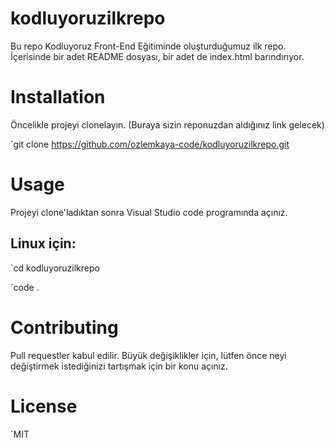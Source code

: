 # kodluyoruzilkrepo
Bu repo Kodluyoruz Front-End Eğitiminde oluşturduğumuz ilk repo. İçerisinde bir adet README dosyası, bir adet de index.html barındırıyor.


# Installation
Öncelikle projeyi clonelayın. (Buraya sizin reponuzdan aldığınız link gelecek)

`git clone https://github.com/ozlemkaya-code/kodluyoruzilkrepo.git

# Usage
Projeyi clone'ladıktan sonra Visual Studio code programında açınız.

## Linux için:
`cd kodluyoruzilkrepo

`code .

# Contributing
Pull requestler kabul edilir. Büyük değişiklikler için, lütfen önce neyi değiştirmek istediğinizi tartışmak için bir konu açınız.

# License
`MIT

